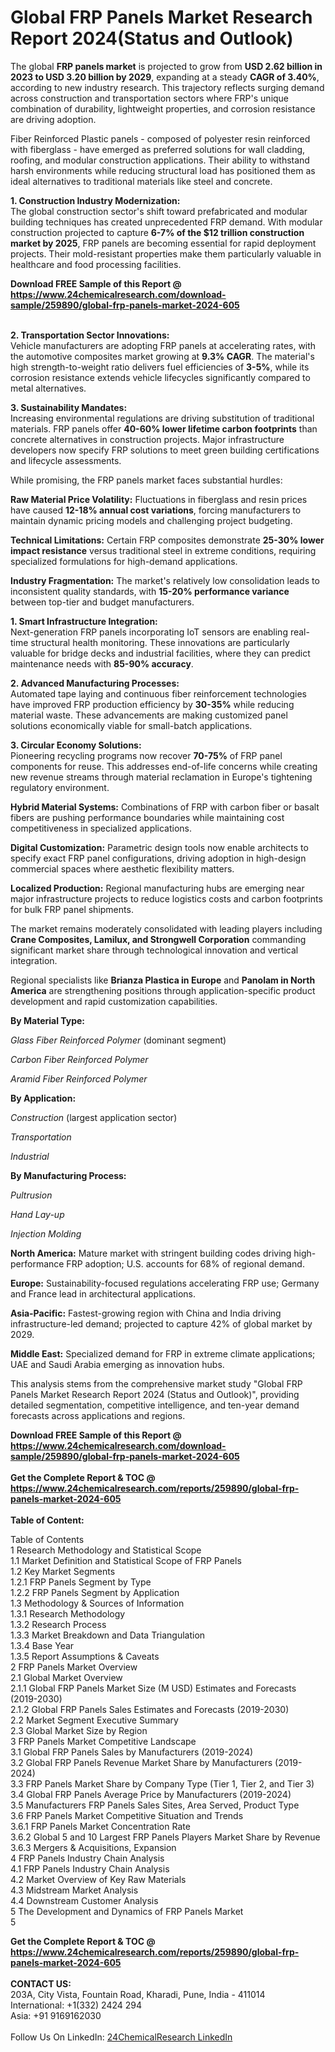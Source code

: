<h1>Global FRP Panels Market Research Report 2024(Status and Outlook)</h1><p>The global <strong>FRP panels market</strong> is projected to grow from <strong>USD 2.62 billion in 2023 to USD 3.20 billion by 2029</strong>, expanding at a steady <strong>CAGR of 3.40%</strong>, according to new industry research. This trajectory reflects surging demand across construction and transportation sectors where FRP's unique combination of durability, lightweight properties, and corrosion resistance are driving adoption.</p><p>Fiber Reinforced Plastic panels - composed of polyester resin reinforced with fiberglass - have emerged as preferred solutions for wall cladding, roofing, and modular construction applications. Their ability to withstand harsh environments while reducing structural load has positioned them as ideal alternatives to traditional materials like steel and concrete.</p><p><strong>1. Construction Industry Modernization:</strong><br>
The global construction sector's shift toward prefabricated and modular building techniques has created unprecedented FRP demand. With modular construction projected to capture <strong>6-7% of the $12 trillion construction market by 2025</strong>, FRP panels are becoming essential for rapid deployment projects. Their mold-resistant properties make them particularly valuable in healthcare and food processing facilities.</p><div><b>Download FREE Sample of this Report @ 
            <a href="https://www.24chemicalresearch.com/download-sample/259890/global-frp-panels-market-2024-605">
            https://www.24chemicalresearch.com/download-sample/259890/global-frp-panels-market-2024-605</a></b></div><br><p><strong>2. Transportation Sector Innovations:</strong><br>
Vehicle manufacturers are adopting FRP panels at accelerating rates, with the automotive composites market growing at <strong>9.3% CAGR</strong>. The material's high strength-to-weight ratio delivers fuel efficiencies of <strong>3-5%</strong>, while its corrosion resistance extends vehicle lifecycles significantly compared to metal alternatives.</p><p><strong>3. Sustainability Mandates:</strong><br>
Increasing environmental regulations are driving substitution of traditional materials. FRP panels offer <strong>40-60% lower lifetime carbon footprints</strong> than concrete alternatives in construction projects. Major infrastructure developers now specify FRP solutions to meet green building certifications and lifecycle assessments.</p><p>While promising, the FRP panels market faces substantial hurdles:</p><p><strong>Raw Material Price Volatility:</strong> Fluctuations in fiberglass and resin prices have caused <strong>12-18% annual cost variations</strong>, forcing manufacturers to maintain dynamic pricing models and challenging project budgeting.</p><p><strong>Technical Limitations:</strong> Certain FRP composites demonstrate <strong>25-30% lower impact resistance</strong> versus traditional steel in extreme conditions, requiring specialized formulations for high-demand applications.</p><p><strong>Industry Fragmentation:</strong> The market's relatively low consolidation leads to inconsistent quality standards, with <strong>15-20% performance variance</strong> between top-tier and budget manufacturers.</p><p><strong>1. Smart Infrastructure Integration:</strong><br>
Next-generation FRP panels incorporating IoT sensors are enabling real-time structural health monitoring. These innovations are particularly valuable for bridge decks and industrial facilities, where they can predict maintenance needs with <strong>85-90% accuracy</strong>.</p><p><strong>2. Advanced Manufacturing Processes:</strong><br>
Automated tape laying and continuous fiber reinforcement technologies have improved FRP production efficiency by <strong>30-35%</strong> while reducing material waste. These advancements are making customized panel solutions economically viable for small-batch applications.</p><p><strong>3. Circular Economy Solutions:</strong><br>
Pioneering recycling programs now recover <strong>70-75%</strong> of FRP panel components for reuse. This addresses end-of-life concerns while creating new revenue streams through material reclamation in Europe's tightening regulatory environment.</p><p><strong>Hybrid Material Systems:</strong> Combinations of FRP with carbon fiber or basalt fibers are pushing performance boundaries while maintaining cost competitiveness in specialized applications.</p><p><strong>Digital Customization:</strong> Parametric design tools now enable architects to specify exact FRP panel configurations, driving adoption in high-design commercial spaces where aesthetic flexibility matters.</p><p><strong>Localized Production:</strong> Regional manufacturing hubs are emerging near major infrastructure projects to reduce logistics costs and carbon footprints for bulk FRP panel shipments.</p><p>The market remains moderately consolidated with leading players including <strong>Crane Composites, Lamilux, and Strongwell Corporation</strong> commanding significant market share through technological innovation and vertical integration.</p><p>Regional specialists like <strong>Brianza Plastica in Europe</strong> and <strong>Panolam in North America</strong> are strengthening positions through application-specific product development and rapid customization capabilities.</p><p><strong>By Material Type:</strong></p><p><em>Glass Fiber Reinforced Polymer</em> (dominant segment)</p><p><em>Carbon Fiber Reinforced Polymer</em></p><p><em>Aramid Fiber Reinforced Polymer</em></p><p><strong>By Application:</strong></p><p><em>Construction</em> (largest application sector)</p><p><em>Transportation</em></p><p><em>Industrial</em></p><p><strong>By Manufacturing Process:</strong></p><p><em>Pultrusion</em></p><p><em>Hand Lay-up</em></p><p><em>Injection Molding</em></p><p><strong>North America:</strong> Mature market with stringent building codes driving high-performance FRP adoption; U.S. accounts for 68% of regional demand.</p><p><strong>Europe:</strong> Sustainability-focused regulations accelerating FRP use; Germany and France lead in architectural applications.</p><p><strong>Asia-Pacific:</strong> Fastest-growing region with China and India driving infrastructure-led demand; projected to capture 42% of global market by 2029.</p><p><strong>Middle East:</strong> Specialized demand for FRP in extreme climate applications; UAE and Saudi Arabia emerging as innovation hubs.</p><p>This analysis stems from the comprehensive market study "Global FRP Panels Market Research Report 2024 (Status and Outlook)", providing detailed segmentation, competitive intelligence, and ten-year demand forecasts across applications and regions.</p><div><b>Download FREE Sample of this Report @ 
            <a href="https://www.24chemicalresearch.com/download-sample/259890/global-frp-panels-market-2024-605">
            https://www.24chemicalresearch.com/download-sample/259890/global-frp-panels-market-2024-605</a></b></div><br><div><b>Get the Complete Report & TOC @ 
            <a href="https://www.24chemicalresearch.com/reports/259890/global-frp-panels-market-2024-605">
            https://www.24chemicalresearch.com/reports/259890/global-frp-panels-market-2024-605</a></b></div><br>
            <b>Table of Content:</b><p>Table of Contents<br />
1 Research Methodology and Statistical Scope<br />
1.1 Market Definition and Statistical Scope of FRP Panels<br />
1.2 Key Market Segments<br />
1.2.1 FRP Panels Segment by Type<br />
1.2.2 FRP Panels Segment by Application<br />
1.3 Methodology & Sources of Information<br />
1.3.1 Research Methodology<br />
1.3.2 Research Process<br />
1.3.3 Market Breakdown and Data Triangulation<br />
1.3.4 Base Year<br />
1.3.5 Report Assumptions & Caveats<br />
2 FRP Panels Market Overview<br />
2.1 Global Market Overview<br />
2.1.1 Global FRP Panels Market Size (M USD) Estimates and Forecasts (2019-2030)<br />
2.1.2 Global FRP Panels Sales Estimates and Forecasts (2019-2030)<br />
2.2 Market Segment Executive Summary<br />
2.3 Global Market Size by Region<br />
3 FRP Panels Market Competitive Landscape<br />
3.1 Global FRP Panels Sales by Manufacturers (2019-2024)<br />
3.2 Global FRP Panels Revenue Market Share by Manufacturers (2019-2024)<br />
3.3 FRP Panels Market Share by Company Type (Tier 1, Tier 2, and Tier 3)<br />
3.4 Global FRP Panels Average Price by Manufacturers (2019-2024)<br />
3.5 Manufacturers FRP Panels Sales Sites, Area Served, Product Type<br />
3.6 FRP Panels Market Competitive Situation and Trends<br />
3.6.1 FRP Panels Market Concentration Rate<br />
3.6.2 Global 5 and 10 Largest FRP Panels Players Market Share by Revenue<br />
3.6.3 Mergers & Acquisitions, Expansion<br />
4 FRP Panels Industry Chain Analysis<br />
4.1 FRP Panels Industry Chain Analysis<br />
4.2 Market Overview of Key Raw Materials<br />
4.3 Midstream Market Analysis<br />
4.4 Downstream Customer Analysis<br />
5 The Development and Dynamics of FRP Panels Market <br />
5</p><div><b>Get the Complete Report & TOC @ 
            <a href="https://www.24chemicalresearch.com/reports/259890/global-frp-panels-market-2024-605">
            https://www.24chemicalresearch.com/reports/259890/global-frp-panels-market-2024-605</a></b></div><br><b>CONTACT US:</b><br>
            203A, City Vista, Fountain Road, Kharadi, Pune, India - 411014<br>
            International: +1(332) 2424 294<br>
            Asia: +91 9169162030 <br><br>
            Follow Us On LinkedIn: <a href="https://www.linkedin.com/company/24chemicalresearch/">24ChemicalResearch LinkedIn</a>